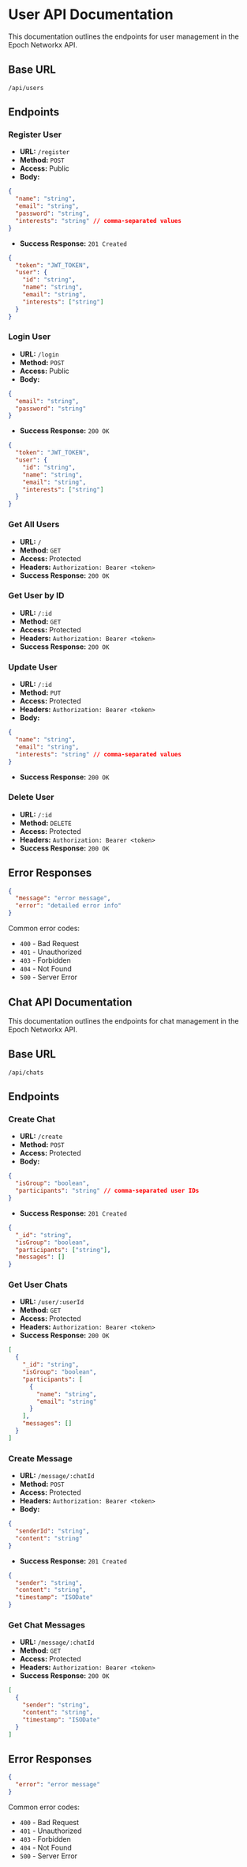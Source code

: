 # User API Documentation

This documentation outlines the endpoints for user management in the Epoch Networkx API.

## Base URL

```
/api/users
```

## Endpoints

### Register User

- **URL:** `/register`
- **Method:** `POST`
- **Access:** Public
- **Body:**

```json
{
  "name": "string",
  "email": "string",
  "password": "string",
  "interests": "string" // comma-separated values
}
```

- **Success Response:** `201 Created`

```json
{
  "token": "JWT_TOKEN",
  "user": {
    "id": "string",
    "name": "string",
    "email": "string",
    "interests": ["string"]
  }
}
```

### Login User

- **URL:** `/login`
- **Method:** `POST`
- **Access:** Public
- **Body:**

```json
{
  "email": "string",
  "password": "string"
}
```

- **Success Response:** `200 OK`

```json
{
  "token": "JWT_TOKEN",
  "user": {
    "id": "string",
    "name": "string",
    "email": "string",
    "interests": ["string"]
  }
}
```

### Get All Users

- **URL:** `/`
- **Method:** `GET`
- **Access:** Protected
- **Headers:** `Authorization: Bearer <token>`
- **Success Response:** `200 OK`

### Get User by ID

- **URL:** `/:id`
- **Method:** `GET`
- **Access:** Protected
- **Headers:** `Authorization: Bearer <token>`
- **Success Response:** `200 OK`

### Update User

- **URL:** `/:id`
- **Method:** `PUT`
- **Access:** Protected
- **Headers:** `Authorization: Bearer <token>`
- **Body:**

```json
{
  "name": "string",
  "email": "string",
  "interests": "string" // comma-separated values
}
```

- **Success Response:** `200 OK`

### Delete User

- **URL:** `/:id`
- **Method:** `DELETE`
- **Access:** Protected
- **Headers:** `Authorization: Bearer <token>`
- **Success Response:** `200 OK`

## Error Responses

```json
{
  "message": "error message",
  "error": "detailed error info"
}
```

Common error codes:

- `400` - Bad Request
- `401` - Unauthorized
- `403` - Forbidden
- `404` - Not Found
- `500` - Server Error

## Chat API Documentation

This documentation outlines the endpoints for chat management in the Epoch Networkx API.

## Base URL

```
/api/chats
```

## Endpoints

### Create Chat

- **URL:** `/create`
- **Method:** `POST`
- **Access:** Protected
- **Body:**

```json
{
  "isGroup": "boolean",
  "participants": "string" // comma-separated user IDs
}
```

- **Success Response:** `201 Created`

```json
{
  "_id": "string",
  "isGroup": "boolean",
  "participants": ["string"],
  "messages": []
}
```

### Get User Chats

- **URL:** `/user/:userId`
- **Method:** `GET`
- **Access:** Protected
- **Headers:** `Authorization: Bearer <token>`
- **Success Response:** `200 OK`

```json
[
  {
    "_id": "string",
    "isGroup": "boolean",
    "participants": [
      {
        "name": "string",
        "email": "string"
      }
    ],
    "messages": []
  }
]
```

### Create Message

- **URL:** `/message/:chatId`
- **Method:** `POST`
- **Access:** Protected
- **Headers:** `Authorization: Bearer <token>`
- **Body:**

```json
{
  "senderId": "string",
  "content": "string"
}
```

- **Success Response:** `201 Created`

```json
{
  "sender": "string",
  "content": "string",
  "timestamp": "ISODate"
}
```

### Get Chat Messages

- **URL:** `/message/:chatId`
- **Method:** `GET`
- **Access:** Protected
- **Headers:** `Authorization: Bearer <token>`
- **Success Response:** `200 OK`

```json
[
  {
    "sender": "string",
    "content": "string",
    "timestamp": "ISODate"
  }
]
```

## Error Responses

```json
{
  "error": "error message"
}
```

Common error codes:

- `400` - Bad Request
- `401` - Unauthorized
- `403` - Forbidden
- `404` - Not Found
- `500` - Server Error
